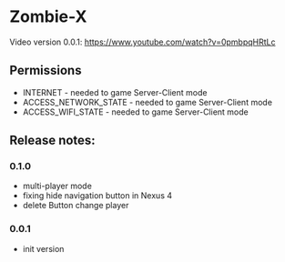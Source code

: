 # Zombie-X

Video version 0.0.1: https://www.youtube.com/watch?v=0pmbpqHRtLc

## Permissions
- INTERNET - needed to game Server-Client mode
- ACCESS_NETWORK_STATE - needed to game Server-Client mode
- ACCESS_WIFI_STATE - needed to game Server-Client mode

## Release notes:
### 0.1.0
- multi-player mode
- fixing hide navigation button in Nexus 4
- delete Button change player

### 0.0.1
- init version